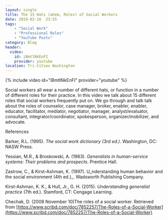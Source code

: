 ```yaml
---
layout: single
title: The 15 Hats (ahem, Roles) of Social Workers
date: 2019-02-16  23:55
tags:
    - "Social Work"
    - "Professional Roles"
    - "YouTube Posts"
category: Blog
header:
  video:
    id: iBmtlNkEnFI
    provider: youtube
location: Tri-Cities Washington
---
```


{% include video id="iBmtlNkEnFI" provider="youtube" %}

Social workers all wear a number of different hats, or function in a number of different roles for their practice. In this video we talk about 15 different roles that social workers frequently put on. We go through and talk talk about the roles of counselor, case manager, broker, enabler, enabler, educator, facilitator, mediator, negotiator, manager, analyst/evaluator, consultant, integrator/coordinator, spokesperson, organizer/mobilizer, and advocate.

References

Barker, R.L. (1995). _The social work dictionary (3rd ed.)_. Washington, DC: NASW Press.

Yessian, M.R., & Broskowski, A. (1983). _Generalists in human-service systems: Their problems and prospects_. Prentice Hall.

Zastrow, C., & Kirst-Ashman, K. (1997). U_nderstanding human behavior and the social environment (4th ed.)_. Wadsworth Publishing Company.

Kirst-Ashman, K. K., & Hull, Jr., G. H. (2015). _Understanding generalist practice_ (7th ed.). Stamford, CT: Cengage Learning.

Chechak, D. (2008 November 10)The roles of a social worker. Retrieved from [https://www.scribd.com/doc/7852257/The-Roles-of-a-Social-Worker](https://www.scribd.com/doc/7852257/The-Roles-of-a-Social-Worker)
